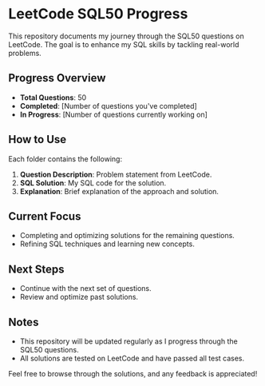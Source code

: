 # LeetCode SQL50 Progress

This repository documents my journey through the SQL50 questions on LeetCode. The goal is to enhance my SQL skills by tackling real-world problems.

## Progress Overview

- **Total Questions**: 50
- **Completed**: [Number of questions you've completed]
- **In Progress**: [Number of questions currently working on]

## How to Use

Each folder contains the following:

1. **Question Description**: Problem statement from LeetCode.
2. **SQL Solution**: My SQL code for the solution.
3. **Explanation**: Brief explanation of the approach and solution.

## Current Focus

- Completing and optimizing solutions for the remaining questions.
- Refining SQL techniques and learning new concepts.

## Next Steps

- Continue with the next set of questions.
- Review and optimize past solutions.

## Notes

- This repository will be updated regularly as I progress through the SQL50 questions.
- All solutions are tested on LeetCode and have passed all test cases.

Feel free to browse through the solutions, and any feedback is appreciated!


